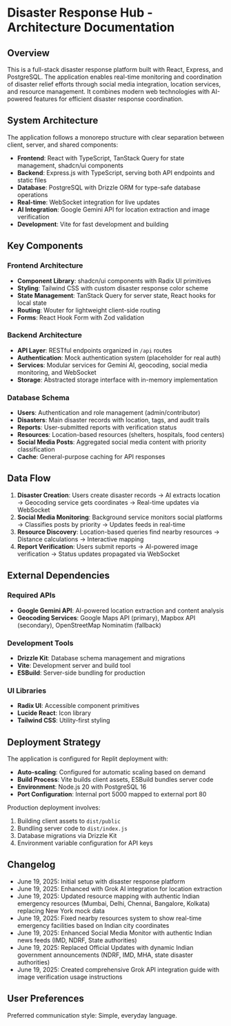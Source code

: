 # Disaster Response Hub - Architecture Documentation

## Overview

This is a full-stack disaster response platform built with React, Express, and PostgreSQL. The application enables real-time monitoring and coordination of disaster relief efforts through social media integration, location services, and resource management. It combines modern web technologies with AI-powered features for efficient disaster response coordination.

## System Architecture

The application follows a monorepo structure with clear separation between client, server, and shared components:

- **Frontend**: React with TypeScript, TanStack Query for state management, shadcn/ui components
- **Backend**: Express.js with TypeScript, serving both API endpoints and static files
- **Database**: PostgreSQL with Drizzle ORM for type-safe database operations
- **Real-time**: WebSocket integration for live updates
- **AI Integration**: Google Gemini API for location extraction and image verification
- **Development**: Vite for fast development and building

## Key Components

### Frontend Architecture
- **Component Library**: shadcn/ui components with Radix UI primitives
- **Styling**: Tailwind CSS with custom disaster response color scheme
- **State Management**: TanStack Query for server state, React hooks for local state
- **Routing**: Wouter for lightweight client-side routing
- **Forms**: React Hook Form with Zod validation

### Backend Architecture
- **API Layer**: RESTful endpoints organized in `/api` routes
- **Authentication**: Mock authentication system (placeholder for real auth)
- **Services**: Modular services for Gemini AI, geocoding, social media monitoring, and WebSocket
- **Storage**: Abstracted storage interface with in-memory implementation

### Database Schema
- **Users**: Authentication and role management (admin/contributor)
- **Disasters**: Main disaster records with location, tags, and audit trails
- **Reports**: User-submitted reports with verification status
- **Resources**: Location-based resources (shelters, hospitals, food centers)
- **Social Media Posts**: Aggregated social media content with priority classification
- **Cache**: General-purpose caching for API responses

## Data Flow

1. **Disaster Creation**: Users create disaster records → AI extracts location → Geocoding service gets coordinates → Real-time updates via WebSocket
2. **Social Media Monitoring**: Background service monitors social platforms → Classifies posts by priority → Updates feeds in real-time
3. **Resource Discovery**: Location-based queries find nearby resources → Distance calculations → Interactive mapping
4. **Report Verification**: Users submit reports → AI-powered image verification → Status updates propagated via WebSocket

## External Dependencies

### Required APIs
- **Google Gemini API**: AI-powered location extraction and content analysis
- **Geocoding Services**: Google Maps API (primary), Mapbox API (secondary), OpenStreetMap Nominatim (fallback)

### Development Tools
- **Drizzle Kit**: Database schema management and migrations
- **Vite**: Development server and build tool
- **ESBuild**: Server-side bundling for production

### UI Libraries
- **Radix UI**: Accessible component primitives
- **Lucide React**: Icon library
- **Tailwind CSS**: Utility-first styling

## Deployment Strategy

The application is configured for Replit deployment with:
- **Auto-scaling**: Configured for automatic scaling based on demand
- **Build Process**: Vite builds client assets, ESBuild bundles server code
- **Environment**: Node.js 20 with PostgreSQL 16
- **Port Configuration**: Internal port 5000 mapped to external port 80

Production deployment involves:
1. Building client assets to `dist/public`
2. Bundling server code to `dist/index.js`
3. Database migrations via Drizzle Kit
4. Environment variable configuration for API keys

## Changelog

- June 19, 2025: Initial setup with disaster response platform
- June 19, 2025: Enhanced with Grok AI integration for location extraction
- June 19, 2025: Updated resource mapping with authentic Indian emergency resources (Mumbai, Delhi, Chennai, Bangalore, Kolkata) replacing New York mock data
- June 19, 2025: Fixed nearby resources system to show real-time emergency facilities based on Indian city coordinates
- June 19, 2025: Enhanced Social Media Monitor with authentic Indian news feeds (IMD, NDRF, State authorities)
- June 19, 2025: Replaced Official Updates with dynamic Indian government announcements (NDRF, IMD, MHA, state disaster authorities)
- June 19, 2025: Created comprehensive Grok API integration guide with image verification usage instructions

## User Preferences

Preferred communication style: Simple, everyday language.